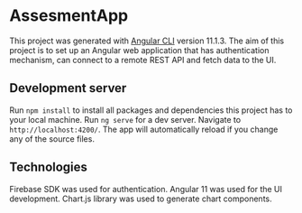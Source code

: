 # AssesmentApp

This project was generated with [Angular CLI](https://github.com/angular/angular-cli) version 11.1.3.
The aim of this project is to set up an Angular web application that has authentication mechanism, can connect to a remote REST API and fetch data to the UI.

## Development server

Run `npm install` to install all packages and dependencies this project has to your local machine.
Run `ng serve` for a dev server. Navigate to `http://localhost:4200/`. The app will automatically reload if you change any of the source files.


## Technologies

Firebase SDK was used for authentication.
Angular 11 was used for the UI development.
Chart.js library was used to generate chart components.
